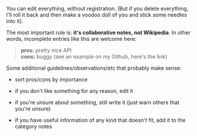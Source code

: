You can edit everything, without registration. (But if you delete everything, I'll roll it back and then make a voodoo doll of you and stick some needles into it).

The most important rule is: **it's collaborative notes, not Wikipedia**. In other words, incomplete entries like this are welcome here:

> **pros:** pretty nice API\
> **cons:** buggy (see an example on my Github, here's the link)

Some additional guidelines/observations/etc that probably make sense:

  * sort pros/cons by importance

  * if you don't like something for any reason, edit it

  * if you're unsure about something, still write it (just warn others that you're unsure)

  * if you have useful information of any kind that doesn't fit, add it to the category notes
